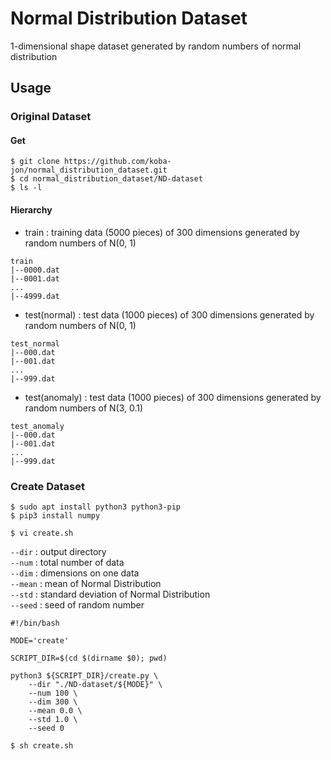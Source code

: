 # Normal Distribution Dataset
1-dimensional shape dataset generated by random numbers of normal distribution


## Usage

### Original Dataset

#### Get
```
$ git clone https://github.com/koba-jon/normal_distribution_dataset.git
$ cd normal_distribution_dataset/ND-dataset
$ ls -l
```

#### Hierarchy

- train : training data (5000 pieces) of 300 dimensions generated by random numbers of N(0, 1)
```
train
|--0000.dat
|--0001.dat
...
|--4999.dat
```

- test(normal) : test data (1000 pieces) of 300 dimensions generated by random numbers of N(0, 1)
```
test_normal
|--000.dat
|--001.dat
...
|--999.dat
```

- test(anomaly) : test data (1000 pieces) of 300 dimensions generated by random numbers of N(3, 0.1)
```
test_anomaly
|--000.dat
|--001.dat
...
|--999.dat
```

### Create Dataset

```
$ sudo apt install python3 python3-pip
$ pip3 install numpy
```

```
$ vi create.sh
```

`--dir` : output directory <br>
`--num` : total number of data <br>
`--dim` : dimensions on one data <br>
`--mean` : mean of Normal Distribution <br>
`--std` : standard deviation of Normal Distribution <br>
`--seed` : seed of random number <br>

```
#!/bin/bash

MODE='create'

SCRIPT_DIR=$(cd $(dirname $0); pwd)

python3 ${SCRIPT_DIR}/create.py \
    --dir "./ND-dataset/${MODE}" \
    --num 100 \
    --dim 300 \
    --mean 0.0 \
    --std 1.0 \
    --seed 0
```

```
$ sh create.sh
```
